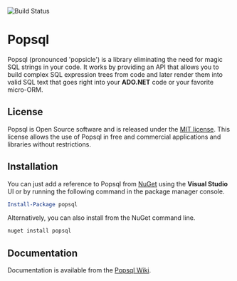 ![Build Status](https://wouterdemuynck.visualstudio.com/_apis/public/build/definitions/ce7d558e-a879-4475-bbba-7f7bd486b775/12/badge)

# Popsql
Popsql (pronounced 'popsicle') is a library eliminating the need for magic SQL strings in your code. It works by providing an API that allows you to build complex SQL expression trees from code and later render them into valid SQL text that goes right into your **ADO.NET** code or your favorite micro-ORM.

## License
Popsql is Open Source software and is released under the [MIT license](https://github.com/WouterDemuynck/popsql/blob/master/LICENSE.md). This license allows the use of Popsql in free and commercial applications and libraries without restrictions.

## Installation
You can just add a reference to Popsql from [NuGet](https://www.nuget.org/packages/popsql/) using the **Visual Studio** UI or by running the following command in the package manager console.

```powershell
Install-Package popsql
```

Alternatively, you can also install from the NuGet command line.
```bat
nuget install popsql
```

## Documentation
Documentation is available from the [Popsql Wiki](https://github.com/WouterDemuynck/popsql/wiki).

